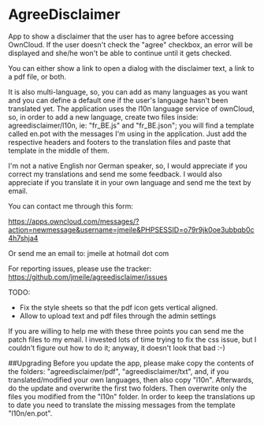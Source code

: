 # AgreeDisclaimer
App to show a disclaimer that the user has to agree before accessing OwnCloud.
If the user doesn't check the "agree" checkbox, an error will be displayed and
she/he won't be able to continue until it gets checked.

You can either show a link to open a dialog with the disclaimer text, a link to
a pdf file, or both.

It is also multi-language, so, you can add as many languages as you want and you
can define a default one if the user's language hasn't been translated yet. The
application uses the l10n language service of ownCloud, so, in order to add a
new language, create two files inside: agreedisclaimer/l10n, ie: "fr_BE.js" and
"fr_BE.json"; you will find a template called en.pot with the messages I'm using
in the application. Just add the respective headers and footers to the
translation files and paste that template in the middle of them.

I'm not a native English nor German speaker, so, I would appreciate if you
correct my translations and send me some feedback. I would also appreciate if
you translate it in your own language and send me the text by email.

You can contact me through this form:

https://apps.owncloud.com/messages/?action=newmessage&username=jmeile&PHPSESSID=o79r9jk0oe3ubbqb0c4h7shja4

Or send me an email to: jmeile at hotmail dot com

For reporting issues, please use the tracker:
https://github.com/jmeile/agreedisclaimer/issues

TODO:
* Fix the style sheets so that the pdf icon gets vertical aligned.
* Allow to upload text and pdf files through the admin settings

If you are willing to help me with these three points you can send me the patch
files to my email. I invested lots of time trying to fix the css issue, but I
couldn't figure out how to do it; anyway, it doesn't look that bad :-) 

##Upgrading
Before you update the app, please make copy the contents of the folders:
"agreedisclaimer/pdf", "agreedisclaimer/txt", and, if you translated/modified
your own languages, then also copy "l10n". Afterwards, do the update and
overwrite the first two folders. Then overwrite only the files you modified from
the "l10n" folder. In order to keep the translations up to date you need to
translate the missing messages from the template "l10n/en.pot".
